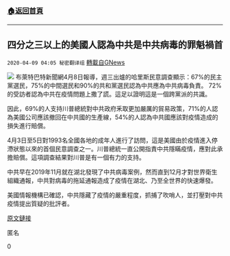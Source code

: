 ###  [:house:返回首頁](https://github.com/ourhimalayas/txt)
---

## 四分之三以上的美國人認為中共是中共病毒的罪魁禍首
`2020-04-09 04:05 秘密翻译组` [轉載自GNews](https://gnews.org/zh-hant/166941/)

![](https://s3.amazonaws.com/gnews-media-offload/wp-content/uploads/2020/04/09040316/1-35.png)
布萊特巴特新聞網4月8日報導，週三出爐的哈里斯民意調查顯示：67%的民主黨選民，75%的中間選民和90%的共和黨選民認為中共應為中共病毒負責。 72%的受訪者認為中共在疫情問題上撒了謊。這足以證明這是一個跨黨派的共識。

因此，69%的人支持川普總統對中共政府釆取更加嚴厲的貿易政策，71%的人認為美國公司應該撤回在中共國的生產線，54%的人認為中共國應該對疫情造成的損失進行賠償。

4月3日至5日對1993名全國各地的成年人進行了訪問，這是美國由於疫情進入停滯狀態以來的首個民意調查之一。川普總統一直公開指責中共隱瞞疫情，應對此承擔賠償。這項調查結果對川普是有一個有力的支持。

中共早在2019年11月就在湖北發現了中共病毒案例，然而直到12月才對世界衛生組織通報，中共對病毒的拖延通報造成了疫情在湖北、乃至全世界的快速爆發。

美國情報機構已確認，中共隱藏了疫情的嚴重程度，抓捕了吹哨人，並打壓對中共疫情提出質疑的批評者。

[原文鏈接](https://www.breitbart.com/health/2020/04/08/harris-poll-77-percent-americans-blame-china-coronavirus-outbreak/)

匿名

0
